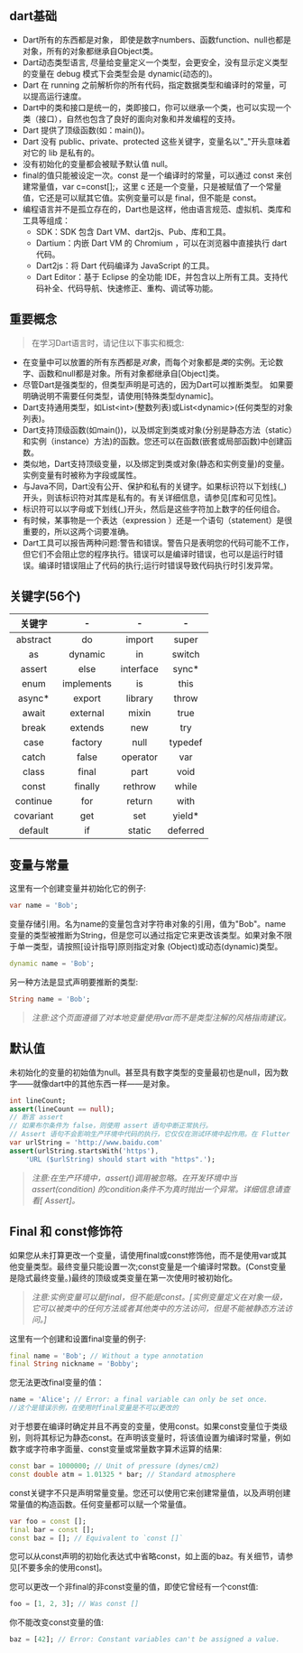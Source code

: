 ## dart基础

- Dart所有的东西都是对象， 即使是数字numbers、函数function、null也都是对象，所有的对象都继承自Object类。
- Dart动态类型语言, 尽量给变量定义一个类型，会更安全，没有显示定义类型的变量在 debug 模式下会类型会是 dynamic(动态的)。
- Dart 在 running 之前解析你的所有代码，指定数据类型和编译时的常量，可以提高运行速度。
- Dart中的类和接口是统一的，类即接口，你可以继承一个类，也可以实现一个类（接口），自然也包含了良好的面向对象和并发编程的支持。
- Dart 提供了顶级函数(如：main())。
- Dart 没有 public、private、protected 这些关键字，变量名以"_"开头意味着对它的 lib 是私有的。
- 没有初始化的变量都会被赋予默认值 null。
- final的值只能被设定一次。const 是一个编译时的常量，可以通过 const 来创建常量值，var c=const[];，这里 c 还是一个变量，只是被赋值了一个常量值，它还是可以赋其它值。实例变量可以是 final，但不能是 const。
- 编程语言并不是孤立存在的，Dart也是这样，他由语言规范、虚拟机、类库和工具等组成：
    - SDK：SDK 包含 Dart VM、dart2js、Pub、库和工具。
    - Dartium：内嵌 Dart VM 的 Chromium ，可以在浏览器中直接执行 dart 代码。
    - Dart2js：将 Dart 代码编译为 JavaScript 的工具。
    - Dart Editor：基于 Eclipse 的全功能 IDE，并包含以上所有工具。支持代码补全、代码导航、快速修正、重构、调试等功能。

## 重要概念

> 在学习Dart语言时，请记住以下事实和概念:

- 在变量中可以放置的所有东西都是*对象*，而每个对象都是*类*的实例。无论数字、函数和null都是对象。所有对象都继承自[Object]类。
- 尽管Dart是强类型的，但类型声明是可选的，因为Dart可以推断类型。 如果要明确说明不需要任何类型，请使用[特殊类型dynamic]。
- Dart支持通用类型，如List\<int\>(整数列表)或List\<dynamic\>(任何类型的对象列表)。
- Dart支持顶级函数(如main())，以及绑定到类或对象(分别是静态方法（static）和实例（instance）方法)的函数。您还可以在函数(嵌套或局部函数)中创建函数。
- 类似地，Dart支持顶级变量，以及绑定到类或对象(静态和实例变量)的变量。实例变量有时被称为字段或属性。
- 与Java不同，Dart没有公开、保护和私有的关键字。如果标识符以下划线(_)开头，则该标识符对其库是私有的。有关详细信息，请参见[库和可见性]。
- 标识符可以以字母或下划线(_)开头，然后是这些字符加上数字的任何组合。
- 有时候，某事物是一个表达（expression ）还是一个语句（statement）是很重要的，所以这两个词要准确。
- Dart工具可以报告两种问题:警告和错误。警告只是表明您的代码可能不工作，但它们不会阻止您的程序执行。错误可以是编译时错误，也可以是运行时错误。编译时错误阻止了代码的执行;运行时错误导致代码执行时引发异常。

## 关键字(56个)

|关键字|-|-|-|
|:----:|:----:|:----:|:----:|
|abstract|do|import|super|
|as|dynamic|in|switch|
|assert|else|interface|sync*|
|enum|implements|is|this|
|async*|export|library|throw|
|await|external|mixin|true|
|break|extends|new|try|
|case|factory|null|typedef|
|catch|false|operator|var|
|class|final|part|void|
|const|finally|rethrow|while|
|continue|for|return|with|
|covariant|get|set|yield*|
|default|if|static|deferred|

## 变量与常量

这里有一个创建变量并初始化它的例子:

```dart
var name = 'Bob';
```

变量存储引用。名为name的变量包含对字符串对象的引用，值为"Bob"。name变量的类型被推断为String，但是您可以通过指定它来更改该类型。如果对象不限于单一类型，请按照[设计指导]原则指定对象 (Object)或动态(dynamic)类型。

```dart
dynamic name = 'Bob';
```

另一种方法是显式声明要推断的类型:

```dart
String name = 'Bob';
```

> _注意:这个页面遵循了对本地变量使用var而不是类型注解的风格指南建议。_

## 默认值

未初始化的变量的初始值为null。甚至具有数字类型的变量最初也是null，因为数字——就像dart中的其他东西一样——是对象。

```dart
int lineCount;
assert(lineCount == null);
// 断言 assert
// 如果布尔条件为 false，则使用 assert 语句中断正常执行。
// Assert 语句不会影响生产环境中代码的执行，它仅仅在测试环境中起作用。在 Flutter 的调试模式下可以使用 assert
var urlString = 'http://www.baidu.com'
assert(urlString.startsWith('https'),
    'URL ($urlString) should start with "https".');
```

> _注意:在生产环境中，assert()调用被忽略。在开发环境中当assert(condition) 的condition条件不为真时抛出一个异常。详细信息请查看[ Assert]。_

## Final 和 const修饰符

如果您从未打算更改一个变量，请使用final或const修饰他，而不是使用var或其他变量类型。最终变量只能设置一次;const变量是一个编译时常数。(Const变量是隐式最终变量。)最终的顶级或类变量在第一次使用时被初始化。

> _注意:实例变量可以是final，但不能是const。\[*实例变量定义在对象一级，它可以被类中的任何方法或者其他类中的方法访问，但是不能被静态方法访问。*\]_

这里有一个创建和设置final变量的例子:

```dart
final name = 'Bob'; // Without a type annotation
final String nickname = 'Bobby';
```

您无法更改final变量的值：

```dart
name = 'Alice'; // Error: a final variable can only be set once.
//这个是错误示例，在使用时final变量是不可以更改的
```

对于想要在编译时确定并且不再变的变量，使用const。如果const变量位于类级别，则将其标记为静态const。在声明该变量时，将该值设置为编译时常量，例如数字或字符串字面量、const变量或常量数字算术运算的结果:

```dart
const bar = 1000000; // Unit of pressure (dynes/cm2)
const double atm = 1.01325 * bar; // Standard atmosphere
```

const关键字不只是声明常量变量。您还可以使用它来创建常量值，以及声明创建常量值的构造函数。任何变量都可以赋一个常量值。

```dart
var foo = const [];
final bar = const [];
const baz = []; // Equivalent to `const []`
```

您可以从const声明的初始化表达式中省略const，如上面的baz。有关细节，请参见\[不要多余的使用const\]。

您可以更改一个非final的非const变量的值，即使它曾经有一个const值:

```dart
foo = [1, 2, 3]; // Was const []
```

你不能改变const变量的值:

```dart
baz = [42]; // Error: Constant variables can't be assigned a value.
```

